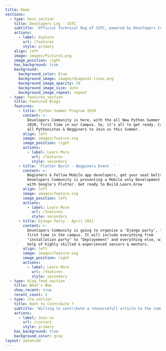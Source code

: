 ```yaml
---
title: Home
sections:
  - type: hero_section
    title: Developers Log - SSTC
    subtitle: 'Official Technical Bog of SSTC, powered by Developers Community'
    actions:
      - label: Explore
        url: /features
        style: primary
    align: left
    image: images/Picture1.png
    image_position: right
    has_background: true
    background:
      background_color: blue
      background_image: images/diagonal-lines.png
      background_image_opacity: 20
      background_image_size: auto
      background_image_repeat: repeat
  - type: features_section
    title: Featured Blogs
    features:
      - title: Python Summer Program 2020
        content: >-
          Developers Community is here, with the all New Python Summer Project
          2020, first time in our Campus. So, it's all to get ready. Calling out
          all Pythonistas & Begginers to Join us this Summer.
        align: left
        image: images/feature.svg
        image_position: right
        actions:
          - label: Learn More
            url: /features
            style: secondary
      - title: 'Flutter Burst - Begginers Event  '
        content: >-
          Beginners & Fellow Mobile app developers, get your seat belts tight.
          Developers Community is presenting a Mobile only Development Event,
          with Google's Flutter. Get ready to Build.Learn.Grow
        align: left
        image: images/feature.svg
        image_position: left
        actions:
          - label: Learn More
            url: /features
            style: secondary
      - title: Django Party - April 2021
        content: >-
          Developers Community is going to organise a 'Django party', for the
          first time in the campus. It will include everything from
          "installation party" to "Deployement" and everything else, with the
          help of highly skilled & experienced seniors & mentors.
        align: left
        image: images/feature.svg
        image_position: right
        actions:
          - label: Learn More
            url: /features
            style: secondary
  - type: blog_feed_section
    title: What's New
    show_recent: true
    recent_count: 3
  - type: cta_section
    title: Want to Contribute ?
    subtitle: 'Willing to contribute a resourcefull article to the community, for free ?'
    actions:
      - label: Join us
        url: /contact
        style: primary
    has_background: true
    background_color: gray
layout: advanced
---
```

